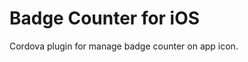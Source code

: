 Badge Counter for iOS
=======================================

Cordova plugin for manage badge counter on app icon.


